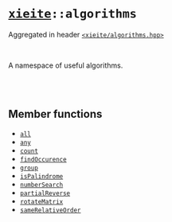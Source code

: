 # [`xieite`](../README.md)`::algorithms`
Aggregated in header [`<xieite/algorithms.hpp>`](../include/xieite/algorithms.hpp)

<br/>

A namespace of useful algorithms.

<br/><br/>

## Member functions
- [`all`](../docs/algorithms/all.md)
- [`any`](../docs/algorithms/any.md)
- [`count`](../docs/algorithms/count.md)
- [`findOccurence`](../docs/algorithms/findOccurence.md)
- [`group`](../docs/algorithms/group.md)
- [`isPalindrome`](../docs/algorithms/isPalindrome.md)
- [`numberSearch`](../docs/algorithms/numberSearch.md)
- [`partialReverse`](../docs/algorithms/partialReverse.md)
- [`rotateMatrix`](../docs/algorithms/rotateMatrix.md)
- [`sameRelativeOrder`](../docs/algorithms/sameRelativeOrder.md)
